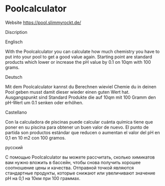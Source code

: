 # Poolcalculator

Website
https://pool.slimmyrockt.de/



Discription

Englisch

With the Poolcalculator you can calculate how much chemistry you have to put into your pool to get a good value again.  Starting point are standard products which lower or increase the pH value by 0.1 on 10qm with 100 grams.


Deutsch

Mit dem Poolcalculator kannst du Berechnen wieviel Chemie du in deinen Pool geben musst damit dieser wieder einen guten Wert hat.  Ausgangspunkt sind Standard Produkte die auf 10qm mit 100 Gramm den pH-Wert um 0.1 senken oder erhöhen.


Castellano

Con la calculadora de piscinas puede calcular cuánta química tiene que poner en su piscina para obtener un buen valor de nuevo.  El punto de partida son productos estándar que reducen o aumentan el valor del pH en 0,1 en 10 m2 con 100 gramos.


русский

С помощью Poolcalculator вы можете рассчитать, сколько химикатов вам нужно вложить в бассейн, чтобы снова получить хорошее соотношение цены и качества.  Отправной точкой являются стандартные продукты, которые снижают или увеличивают значение pH на 0,1 на 10км при 100 граммах.


